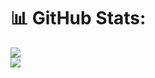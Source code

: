 
# 📊 GitHub Stats:

![](https://nirzak-streak-stats.vercel.app/?user=RakeshDaharwal&theme=default_repocard&hide_border=false)<br/>
![](https://github-readme-stats.vercel.app/api/top-langs/?username=RakeshDaharwal&theme=default_repocard&hide_border=false&include_all_commits=true&count_private=true&layout=compact)

<!-- Proudly created with GPRM ( https://gprm.itsvg.in ) -->
